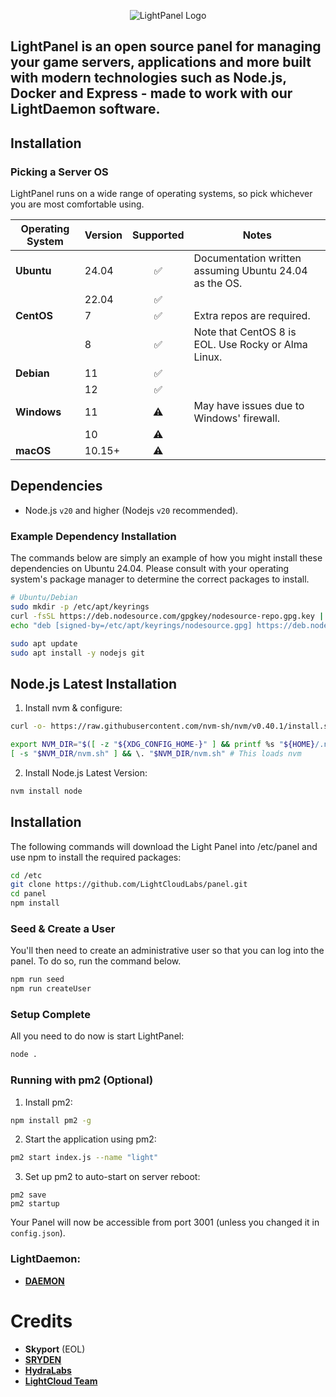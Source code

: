 <p align="center">
    <img src="public/assets
/panellogo.png" alt="LightPanel Logo">
</p>
<h2> LightPanel is an open source panel for managing your game servers, applications and more built with modern technologies such as Node.js, Docker and Express - made to work with our LightDaemon software.</h2>

## Installation
### Picking a Server OS

LightPanel runs on a wide range of operating systems, so pick whichever you are most comfortable using.

| Operating System | Version |     Supported      | Notes                                                       |
|------------------|---------|:------------------:|-------------------------------------------------------------|
| **Ubuntu**       | 24.04   | ✅ | Documentation written assuming Ubuntu 24.04 as the OS. |
|                  | 22.04   | ✅ |                                                             |
| **CentOS**       | 7       | ✅ | Extra repos are required.                                   |
|                  | 8       | ✅ | Note that CentOS 8 is EOL. Use Rocky or Alma Linux.         |
| **Debian**       | 11      | ✅ |                                                             |
|                  | 12      | ✅ |                                                             |
| **Windows**      | 11      | ⚠️ | May have issues due to Windows' firewall.                   |
|                  | 10      | ⚠️ |                                                             |
| **macOS**        | 10.15+  | ⚠️ |                                                             |

## Dependencies

* Node.js `v20` and higher (Nodejs `v20` recommended).

### Example Dependency Installation

The commands below are simply an example of how you might install these dependencies on Ubuntu 24.04. Please consult with your
operating system's package manager to determine the correct packages to install.

```sh
# Ubuntu/Debian
sudo mkdir -p /etc/apt/keyrings
curl -fsSL https://deb.nodesource.com/gpgkey/nodesource-repo.gpg.key | sudo gpg --dearmor -o /etc/apt/keyrings/nodesource.gpg
echo "deb [signed-by=/etc/apt/keyrings/nodesource.gpg] https://deb.nodesource.com/node_16.x nodistro main" | sudo tee /etc/apt/sources.list.d/nodesource.list

sudo apt update
sudo apt install -y nodejs git
```

## Node.js Latest Installation

1. Install nvm & configure:
```bash
curl -o- https://raw.githubusercontent.com/nvm-sh/nvm/v0.40.1/install.sh | bash
```
```bash
export NVM_DIR="$([ -z "${XDG_CONFIG_HOME-}" ] && printf %s "${HOME}/.nvm" || printf %s "${XDG_CONFIG_HOME}/nvm")"
[ -s "$NVM_DIR/nvm.sh" ] && \. "$NVM_DIR/nvm.sh" # This loads nvm
```
2. Install Node.js Latest Version:
```bash
nvm install node
```

## Installation

The following commands will download the Light Panel into /etc/panel and use npm to install the required packages:

``` bash
cd /etc
git clone https://github.com/LightCloudLabs/panel.git
cd panel
npm install
```

### Seed & Create a User

You'll then need to create an administrative user so that you can log into the panel. To do so, run the command below.

``` bash
npm run seed
npm run createUser
```

### Setup Complete

All you need to do now is start LightPanel:
``` bash
node .
```

### Running with pm2 (Optional)

1. Install pm2:
```bash
npm install pm2 -g
```
2. Start the application using pm2:
```bash
pm2 start index.js --name "light"
```
3. Set up pm2 to auto-start on server reboot:
```
pm2 save
pm2 startup
```

Your Panel will now be accessible from port 3001 (unless you changed it in `config.json`).

### LightDaemon:
* [**DAEMON**](https://github.com/LightCloudLabs/daemon)

# Credits
- **Skyport** (EOL)
- [**SRYDEN**](https://sryden.com)
- [**HydraLabs**](https://github.com/HydraLabs-beta)
- [**LightCloud Team**](https://discord.gg/bTKrswWCgH)
